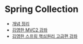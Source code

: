 # Spring Collection

* [개념 정리](./%EA%B0%9C%EB%85%90/readme.MD)
* [김영한 MVC2 강좌](./mvctwo_lecture/readme.MD)
* [김영한 스프링 핵심원리 고급편 강좌](./mvc_advanced/advanced/readme.MD)
